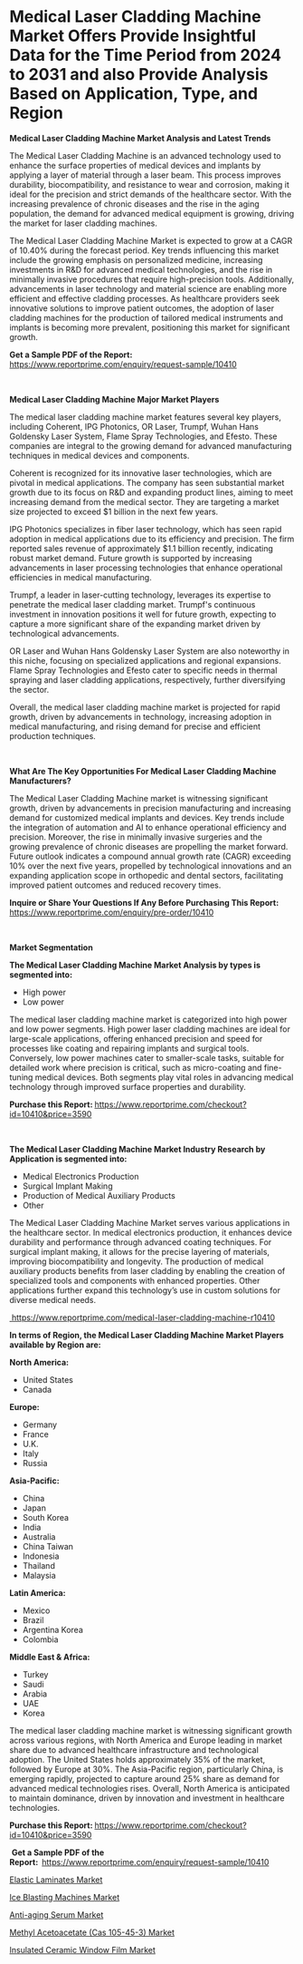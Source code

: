 <p><h1>Medical Laser Cladding Machine Market Offers Provide Insightful Data for the Time Period from 2024 to 2031 and also Provide Analysis Based on Application, Type, and Region</h1></p><p><strong>Medical Laser Cladding Machine Market Analysis and Latest Trends</strong></p>
<p><p>The Medical Laser Cladding Machine is an advanced technology used to enhance the surface properties of medical devices and implants by applying a layer of material through a laser beam. This process improves durability, biocompatibility, and resistance to wear and corrosion, making it ideal for the precision and strict demands of the healthcare sector. With the increasing prevalence of chronic diseases and the rise in the aging population, the demand for advanced medical equipment is growing, driving the market for laser cladding machines.</p><p>The Medical Laser Cladding Machine Market is expected to grow at a CAGR of 10.40% during the forecast period. Key trends influencing this market include the growing emphasis on personalized medicine, increasing investments in R&D for advanced medical technologies, and the rise in minimally invasive procedures that require high-precision tools. Additionally, advancements in laser technology and material science are enabling more efficient and effective cladding processes. As healthcare providers seek innovative solutions to improve patient outcomes, the adoption of laser cladding machines for the production of tailored medical instruments and implants is becoming more prevalent, positioning this market for significant growth.</p></p>
<p><strong>Get a Sample PDF of the Report:&nbsp;</strong> <a href="https://www.reportprime.com/enquiry/request-sample/10410">https://www.reportprime.com/enquiry/request-sample/10410</a></p>
<p>&nbsp;</p>
<p><strong>Medical Laser Cladding Machine Major Market Players</strong></p>
<p><p>The medical laser cladding machine market features several key players, including Coherent, IPG Photonics, OR Laser, Trumpf, Wuhan Hans Goldensky Laser System, Flame Spray Technologies, and Efesto. These companies are integral to the growing demand for advanced manufacturing techniques in medical devices and components.</p><p>Coherent is recognized for its innovative laser technologies, which are pivotal in medical applications. The company has seen substantial market growth due to its focus on R&D and expanding product lines, aiming to meet increasing demand from the medical sector. They are targeting a market size projected to exceed $1 billion in the next few years.</p><p>IPG Photonics specializes in fiber laser technology, which has seen rapid adoption in medical applications due to its efficiency and precision. The firm reported sales revenue of approximately $1.1 billion recently, indicating robust market demand. Future growth is supported by increasing advancements in laser processing technologies that enhance operational efficiencies in medical manufacturing.</p><p>Trumpf, a leader in laser-cutting technology, leverages its expertise to penetrate the medical laser cladding market. Trumpf's continuous investment in innovation positions it well for future growth, expecting to capture a more significant share of the expanding market driven by technological advancements.</p><p>OR Laser and Wuhan Hans Goldensky Laser System are also noteworthy in this niche, focusing on specialized applications and regional expansions. Flame Spray Technologies and Efesto cater to specific needs in thermal spraying and laser cladding applications, respectively, further diversifying the sector.</p><p>Overall, the medical laser cladding machine market is projected for rapid growth, driven by advancements in technology, increasing adoption in medical manufacturing, and rising demand for precise and efficient production techniques.</p></p>
<p>&nbsp;</p>
<p><strong>What Are The Key Opportunities For Medical Laser Cladding Machine Manufacturers?</strong></p>
<p><p>The Medical Laser Cladding Machine market is witnessing significant growth, driven by advancements in precision manufacturing and increasing demand for customized medical implants and devices. Key trends include the integration of automation and AI to enhance operational efficiency and precision. Moreover, the rise in minimally invasive surgeries and the growing prevalence of chronic diseases are propelling the market forward. Future outlook indicates a compound annual growth rate (CAGR) exceeding 10% over the next five years, propelled by technological innovations and an expanding application scope in orthopedic and dental sectors, facilitating improved patient outcomes and reduced recovery times.</p></p>
<p><strong>Inquire or Share Your Questions If Any Before Purchasing This Report:</strong> <a href="https://www.reportprime.com/enquiry/pre-order/10410">https://www.reportprime.com/enquiry/pre-order/10410</a></p>
<p>&nbsp;</p>
<p><strong>Market Segmentation</strong></p>
<p><strong>The Medical Laser Cladding Machine Market Analysis by types is segmented into:</strong></p>
<p><ul><li>High power</li><li>Low power</li></ul></p>
<p><p>The medical laser cladding machine market is categorized into high power and low power segments. High power laser cladding machines are ideal for large-scale applications, offering enhanced precision and speed for processes like coating and repairing implants and surgical tools. Conversely, low power machines cater to smaller-scale tasks, suitable for detailed work where precision is critical, such as micro-coating and fine-tuning medical devices. Both segments play vital roles in advancing medical technology through improved surface properties and durability.</p></p>
<p><strong>Purchase this Report:&nbsp;</strong><a href="https://www.reportprime.com/checkout?id=10410&price=3590">https://www.reportprime.com/checkout?id=10410&price=3590</a></p>
<p>&nbsp;</p>
<p><strong>The Medical Laser Cladding Machine Market Industry Research by Application is segmented into:</strong></p>
<p><ul><li>Medical Electronics Production</li><li>Surgical Implant Making</li><li>Production of Medical Auxiliary Products</li><li>Other</li></ul></p>
<p><p>The Medical Laser Cladding Machine Market serves various applications in the healthcare sector. In medical electronics production, it enhances device durability and performance through advanced coating techniques. For surgical implant making, it allows for the precise layering of materials, improving biocompatibility and longevity. The production of medical auxiliary products benefits from laser cladding by enabling the creation of specialized tools and components with enhanced properties. Other applications further expand this technology’s use in custom solutions for diverse medical needs.</p></p>
<p><a href="https://www.reportprime.com/medical-laser-cladding-machine-r10410">&nbsp;https://www.reportprime.com/medical-laser-cladding-machine-r10410</a></p>
<p><strong>In terms of Region, the Medical Laser Cladding Machine Market Players available by Region are:</strong></p>
<p>
    <p> <strong> North America: </strong>
        <ul>
            <li>United States</li>
            <li>Canada</li>
        </ul>
        </p> 
    <p> <strong> Europe: </strong>
        <ul>
            <li>Germany</li>
            <li>France</li>
            <li>U.K.</li>
            <li>Italy</li>
            <li>Russia</li>
        </ul>
        </p> 
    <p> <strong> Asia-Pacific: </strong>
        <ul>
            <li>China</li>
            <li>Japan</li>
            <li>South Korea</li>
            <li>India</li>
            <li>Australia</li>
            <li>China Taiwan</li>
            <li>Indonesia</li>
            <li>Thailand</li>
            <li>Malaysia</li>
        </ul>
        </p> 
    <p> <strong> Latin America: </strong>
        <ul>
            <li>Mexico</li>
            <li>Brazil</li>
            <li>Argentina Korea</li>
            <li>Colombia</li>
        </ul>
        </p> 
    <p> <strong> Middle East & Africa: </strong>
        <ul>
            <li>Turkey</li>
            <li>Saudi</li>
            <li>Arabia</li>
            <li>UAE</li>
            <li>Korea</li>
        </ul>
    </p>
    </p>
<p><p>The medical laser cladding machine market is witnessing significant growth across various regions, with North America and Europe leading in market share due to advanced healthcare infrastructure and technological adoption. The United States holds approximately 35% of the market, followed by Europe at 30%. The Asia-Pacific region, particularly China, is emerging rapidly, projected to capture around 25% share as demand for advanced medical technologies rises. Overall, North America is anticipated to maintain dominance, driven by innovation and investment in healthcare technologies.</p></p>
<p><strong>Purchase this Report: </strong><a href="https://www.reportprime.com/checkout?id=10410&price=3590">https://www.reportprime.com/checkout?id=10410&price=3590</a></p>
<p>&nbsp;<strong>Get a Sample PDF of the Report:&nbsp;&nbsp;</strong><a href="https://www.reportprime.com/enquiry/request-sample/10410">https://www.reportprime.com/enquiry/request-sample/10410</a></p>
<p><strong></strong></p>
<p><p><a href="https://medium.com/@brendafgmorris532/the-elastic-laminates-market-industry-provides-a-comprehensive-and-current-analysis-of-the-b8a85a782dae">Elastic Laminates Market</a></p><p><a href="https://www.linkedin.com/pulse/ice-blasting-machines-market-share-new-trends-analysis-its-type-octcf?trackingId=3CZjUNNkTNi7t2XgQ%2B9HPQ%3D%3D">Ice Blasting Machines Market</a></p><p><a href="https://medium.com/@brendafgmorris532/the-global-anti-aging-serum-market-is-projected-to-experience-an-annual-growth-rate-of-14-8-dfd2df602a52">Anti-aging Serum Market</a></p><p><a href="https://issuu.com/reportprime-2/docs/methyl-acetoacetate-cas-105-45-3-ma_a0ddd83914cb64">Methyl Acetoacetate (Cas 105-45-3) Market</a></p><p><a href="https://issuu.com/reportprime-2/docs/insulated-ceramic-window-film-marke_85fba698ac4bfa">Insulated Ceramic Window Film Market</a></p></p>